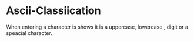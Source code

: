 # Ascii-Classiication
When entering a character is shows it is a uppercase, lowercase , digit or a speacial character.
